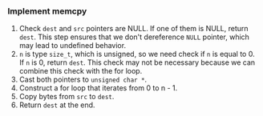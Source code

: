 ### Implement memcpy

1. Check `dest` and `src` pointers are NULL. If one of them is NULL, return `dest`. This step ensures that we don't dereference `NULL` pointer, which may lead to undefined behavior.
2. `n` is type `size_t`, which is unsigned, so we need check if `n` is equal to 0. If `n` is 0, return `dest`. This check may not be necessary because we can combine this check with the for loop.
3. Cast both pointers to `unsigned char *`.
4. Construct a for loop that iterates from 0 to n - 1.
5. Copy bytes from `src` to `dest`.
6. Return `dest` at the end.
